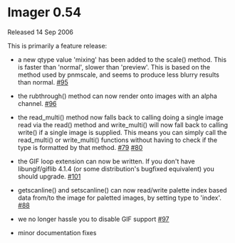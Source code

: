 # Imager 0.54

Released 14 Sep 2006

This is primarily a feature release:

- a new qtype value 'mixing' has been added to the scale() method. This is faster than 'normal', slower than 'preview'. This is based on the method used by pnmscale, and seems to produce less blurry results than normal. [#95](https://github.com/tonycoz/imager/issues/95)

- the rubthrough() method can now render onto images with an alpha channel. [#96](https://github.com/tonycoz/imager/issues/96)

- the read_multi() method now falls back to calling doing a single image read via the read() method and write_multi() will now fall back to calling write() if a single image is supplied. This means you can simply call the read_multi() or write_multi() functions without having to check if the type is formatted by that method. [#79](https://github.com/tonycoz/imager/issues/79) [#80](https://github.com/tonycoz/imager/issues/80)

- the GIF loop extension can now be written. If you don't have libungif/giflib 4.1.4 (or some distribution's bugfixed equivalent) you should upgrade. [#101](https://github.com/tonycoz/imager/issues/101)

- getscanline() and setscanline() can now read/write palette index based data from/to the image for paletted images, by setting type to 'index'. [#88](https://github.com/tonycoz/imager/issues/88)

- we no longer hassle you to disable GIF support [#97](https://github.com/tonycoz/imager/issues/97)

- minor documentation fixes